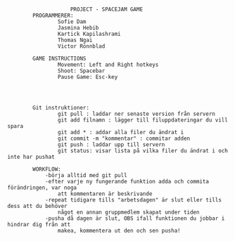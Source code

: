 
						PROJECT - SPACEJAM GAME 
			PROGRAMMERER:
					Sofie Dam 
					Jasmina Hebib
					Kartick Kapilashrami 
					Thomas Ngai
					Victor Rönnblad 
 
			GAME INSTRUCTIONS 
					Movement: Left and Right hotkeys
					Shoot: Spacebar 
					Pause Game: Esc-key 




			Git instruktioner: 
					git pull : laddar ner senaste version från servern
					git add filnamn : lägger till filuppdateringar du vill spara
					git add * : addar alla filer du ändrat i
					git commit -m "kommentar" : commitar adden
					git push : laddar upp till servern
					git status: visar lista på vilka filer du ändrat i och inte har pushat

			WORKFLOW:
				-börja alltid med git pull
				-efter varje ny fungerande funktion adda och commita förändringen, var noga 
					att kommentaren är beskrivande
				-repeat tidigare tills "arbetsdagen" är slut eller tills dess att du behöver
					något en annan gruppmedlem skapat under tiden
				-pusha då dagen är slut, OBS ifall funktionen du jobbar i hindrar dig från att 
					makea, kommentera ut den och sen pusha!


